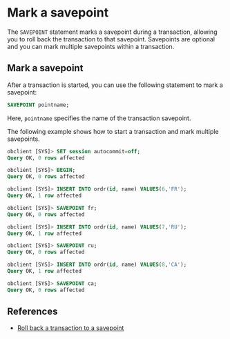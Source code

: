 # Mark a savepoint

The `SAVEPOINT` statement marks a savepoint during a transaction, allowing you to roll back the transaction to that savepoint. Savepoints are optional and you can mark multiple savepoints within a transaction.

## Mark a savepoint

After a transaction is started, you can use the following statement to mark a savepoint:

```sql
SAVEPOINT pointname;
```

Here, `pointname` specifies the name of the transaction savepoint.

The following example shows how to start a transaction and mark multiple savepoints.

```sql
obclient [SYS]> SET session autocommit=off;
Query OK, 0 rows affected

obclient [SYS]> BEGIN;
Query OK, 0 rows affected

obclient [SYS]> INSERT INTO ordr(id, name) VALUES(6,'FR');
Query OK, 1 row affected

obclient [SYS]> SAVEPOINT fr;
Query OK, 0 rows affected

obclient [SYS]> INSERT INTO ordr(id, name) VALUES(7,'RU');
Query OK, 1 row affected

obclient [SYS]> SAVEPOINT ru;
Query OK, 0 rows affected

obclient [SYS]> INSERT INTO ordr(id, name) VALUES(8,'CA');
Query OK, 1 row affected

obclient [SYS]> SAVEPOINT ca;
Query OK, 0 rows affected
```

## References

* [Roll back a transaction to a savepoint](../300.transaction-savepoints-of-oracle-mode/200.rollback-to-a-savepoint-of-oracle-mode.md)
